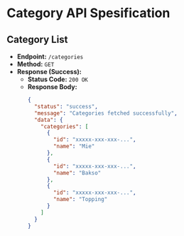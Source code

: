 # Category API Spesification

## Category List

- **Endpoint:** `/categories`
- **Method:** `GET`
- **Response (Success):**
  - **Status Code:** `200 OK`
  - **Response Body:**
    ```json
    {
      "status": "success",
      "message": "Categories fetched successfully",
      "data": {
        "categories": [
          {
            "id": "xxxxx-xxx-xxx-...",
            "name": "Mie"
          },
          {
            "id": "xxxxx-xxx-xxx-...",
            "name": "Bakso"
          },
          {
            "id": "xxxxx-xxx-xxx-...",
            "name": "Topping"
          }
        ]
      }
    }
    ```
